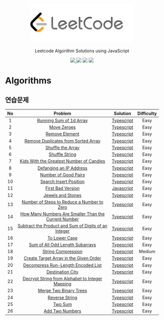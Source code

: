 <p align="center">
    <img alt="Leetcode" height="128" src="https://raw.githubusercontent.com/akasai/Algorithm-Solutions/master/Leetcode/leetcode-logo.png">
</p>
<p align="center">
    Leetcode Algorithm Solutions using JavaScript
</p>

<p align="center">
    <a href="https://github.com/akasai">
      <img src="https://img.shields.io/badge/Author-akasai-informational?style=for-the-badge&logo=github">
    </a>
    <img src="https://img.shields.io/badge/Solutions-25-informational.svg?longCache=true&style=for-the-badge&logo=WebStorm">
    <img src="https://img.shields.io/badge/Languages-Typescript-informational.svg?longCache=true&style=for-the-badge&logo=Typescript">
    <img src="https://img.shields.io/node/v/carbon.svg?style=for-the-badge&logo=Node.js">
</p>

# Algorithms

## 연습문제

| No | Problem         | Solution | Difficulty |
|:--:|:---------------:|:--------:|:----------:|
|1|[Running Sum of 1d Array](https://leetcode.com/problems/running-sum-of-1d-array)|[Typescript](Solution/1.Running_Sum_of_1d_Array.ts) |Easy|
|2|[Move Zeroes](https://leetcode.com/problems/move-zeroes)|[Typescript](Solution/2.Move_Zeroes.ts) |Easy|
|3|[Remove Element](https://leetcode.com/problems/remove-element)|[Typescript](Solution/3.Remove_Element.ts) |Easy|
|4|[Remove Duplicates from Sorted Array](https://leetcode.com/problems/remove-duplicates-from-sorted-array)|[Typescript](Solution/4.Remove_Duplicates_from_Sorted_Array.ts) |Easy|
|5|[Shuffle the Array](https://leetcode.com/problems/shuffle-the-array)|[Typescript](Solution/5.Shuffle_the_Array.ts) |Easy|
|6|[Shuffle String](https://leetcode.com/problems/shuffle-string)|[Typescript](Solution/6.Shuffle_String.ts) |Easy|
|7|[Kids With the Greatest Number of Candies](https://leetcode.com/problems/kids-with-the-greatest-number-of-candies)|[Typescript](Solution/7.Kids_With_the_Greatest_Number_of_Candies.ts) |Easy|
|8|[Defanging an IP Address](https://leetcode.com/problems/defanging-an-ip-address)|[Typescript](Solution/8.Defanging_an_IP_Address.ts) |Easy|
|9|[Number of Good Pairs](https://leetcode.com/problems/number-of-good-pairs)|[Typescript](Solution/9.Number_of_Good_Pairs.ts) |Easy|
|10|[Search Insert Position](https://leetcode.com/problems/search-insert-position)|[Typescript](Solution/10.Search_Insert_Position.ts) |Easy|
|11|[First Bad Version](https://leetcode.com/problems/first-bad-version)|[Javascript](Solution/11.First_Bad_Version.js) |Easy|
|12|[Jewels and Stones](https://leetcode.com/problems/jewels-and-stones)|[Typescript](Solution/12.Jewels_and_Stones.ts) |Easy|
|13|[Number of Steps to Reduce a Number to Zero](https://leetcode.com/problems/number-of-steps-to-reduce-a-number-to-zero)|[Typescript](Solution/13.Number_of_Steps_to_Reduce_a_Number_to_Zero.ts) |Easy|
|14|[How Many Numbers Are Smaller Than the Current Number](https://leetcode.com/problems/how-many-numbers-are-smaller-than-the-current-number)|[Typescript](Solution/14.How_Many_Numbers_Are_Smaller_Than_the_Current_Number.ts) |Easy|
|15|[Subtract the Product and Sum of Digits of an Integer](https://leetcode.com/problems/subtract-the-product-and-sum-of-digits-of-an-integer)|[Typescript](Solution/15.Subtract_the_Product_and_Sum_of_Digits_of_an_Integer.ts) |Easy|
|16|[To Lower Case](https://leetcode.com/problems/to-lower-case)|[Typescript](Solution/16.To_Lower_Case.ts) |Easy|
|17|[Sum of All Odd Length Subarrays](https://leetcode.com/problems/sum-of-all-odd-length-subarrays)|[Typescript](Solution/17.Sum_of_All_Odd_Length_Subarrays.ts) |Easy|
|18|[String Compression](https://leetcode.com/problems/string-compression)|[Typescript](Solution/18.String_Compression.ts) |Medium|
|19|[Create Target Array in the Given Order](https://leetcode.com/problems/create-target-array-in-the-given-order)|[Typescript](Solution/19.Create_Target_Array_in_the_Given_Order.ts) |Easy|
|20|[Decompress Run-Length Encoded List](https://leetcode.com/problems/decompress-run-length-encoded-list)|[Typescript](Solution/20.Decompress_Run-Length_Encoded_List.ts) |Easy|
|21|[Destination City](https://leetcode.com/problems/destination-city)|[Typescript](Solution/21.Destination_City.ts) |Easy|
|22|[Decrypt String from Alphabet to Integer Mapping](https://leetcode.com/problems/decrypt-string-from-alphabet-to-integer-mapping)|[Typescript](Solution/22.Decrypt_String_from_Alphabet_to_Integer_Mapping.ts) |Easy|
|23|[Merge Two Binary Trees](https://leetcode.com/problems/merge-two-binary-trees)|[Typescript](Solution/23.Merge_Two_Binary_Trees.ts) |Easy|
|24|[Reverse String](https://leetcode.com/problems/reverse-string)|[Typescript](Solution/24.Reverse_String.ts) |Easy|
|25|[Two Sum](https://leetcode.com/problems/two-sum)|[Typescript](Solution/25.Two_Sum.ts) |Easy|
|26|[Add Two Numbers](https://leetcode.com/problems/add-two-numbers)|[Typescript](Solution/26.Add_Two_Numbers.ts) |Easy|

